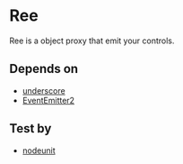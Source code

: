 Ree
===

Ree is a object proxy that emit your controls.

Depends on
----------

*   [underscore](http://underscorejs.org)
*   [EventEmitter2](https://github.com/hij1nx/EventEmitter2)

Test by
-------

*   [nodeunit](https://github.com/caolan/nodeunit)
